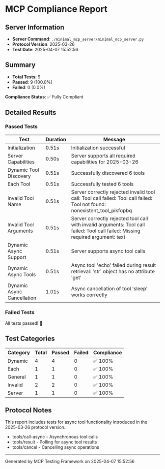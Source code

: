 # MCP Compliance Report

## Server Information

- **Server Command**: `./minimal_mcp_server/minimal_mcp_server.py`
- **Protocol Version**: 2025-03-26
- **Test Date**: 2025-04-07 15:52:56

## Summary

- **Total Tests**: 9
- **Passed**: 9 (100.0%)
- **Failed**: 0 (0.0%)

**Compliance Status**: ✅ Fully Compliant

## Detailed Results

### Passed Tests

| Test | Duration | Message |
|------|----------|---------|
| Initialization | 0.51s | Initialization successful |
| Server Capabilities | 0.50s | Server supports all required capabilities for 2025-03-26 |
| Dynamic Tool Discovery | 0.51s | Successfully discovered 6 tools |
| Each Tool | 0.51s | Successfully tested 6 tools |
| Invalid Tool Name | 0.51s | Server correctly rejected invalid tool call: Tool call failed: Tool call failed: Tool not found: nonexistent_tool_pikfopbq |
| Invalid Tool Arguments | 0.51s | Server correctly rejected tool call with invalid arguments: Tool call failed: Tool call failed: Missing required argument: text |
| Dynamic Async Support | 0.51s | Server supports async tool calls |
| Dynamic Async Tools | 0.51s | Async tool 'echo' failed during result retrieval: 'str' object has no attribute 'get' |
| Dynamic Async Cancellation | 1.01s | Async cancellation of tool 'sleep' works correctly |

### Failed Tests

All tests passed! 🎉

## Test Categories

| Category | Total | Passed | Failed | Compliance |
|----------|-------|--------|--------|------------|
| Dynamic | 4 | 4 | 0 | ✅ 100% |
| Each | 1 | 1 | 0 | ✅ 100% |
| General | 1 | 1 | 0 | ✅ 100% |
| Invalid | 2 | 2 | 0 | ✅ 100% |
| Server | 1 | 1 | 0 | ✅ 100% |

## Protocol Notes

This report includes tests for async tool functionality introduced in the 2025-03-26 protocol version.
- tools/call-async - Asynchronous tool calls
- tools/result - Polling for async tool results
- tools/cancel - Cancelling async operations

---
Generated by MCP Testing Framework on 2025-04-07 15:52:56